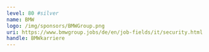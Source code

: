 ```yaml
---
level: 80 #silver
name: BMW
logo: /img/sponsors/BMWGroup.png
uri: https://www.bmwgroup.jobs/de/en/job-fields/it/security.html
handle: BMWkarriere
---
```

